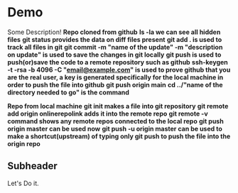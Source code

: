 # Demo

Some Description!
**Repo cloned from github**
**ls -la we can see all hidden files**
**git status provides the data on diff files present**
**git add . is used to track all files in git**
**git commit -m "name of the update" -m "description on update" is used to save the changes in git locally**
**git push is used to push(or)save the code to a remote repository such as github**
**ssh-keygen -t -rsa -b 4096 -C "email@example.com" is used to prove github that you are the real user, a key is generated specifically for the local machine in order to push the file into github** 
**git push origin main**
**cd ../"name of the directory needed to go" is the command**


**Repo from local machine**
**git init makes a file into git repository**
**git remote add origin onlinerepolink adds it into the remote repo**
**git remote -v command shows any remote repos connected to the local repo**
**git push origin master can be used now**
**git push -u origin master can be used to make a shortcut(upstream) of typing only git push to push the file into the origin repo**

## Subheader

Let's Do it.